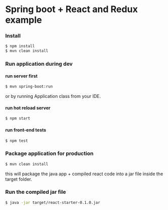 # Spring boot + React and Redux example 

### Install

```sh
$ npm install
$ mvn clean install
```

### Run application during dev

#### run server first
```sh
$ mvn spring-boot:run
```

or by running Application class from your IDE.

#### run hot reload server
```sh
$ npm start
```

#### run front-end tests
```sh
$ npm test
```

### Package application for production

```sh
$ mvn clean install
```

this will package the java app + compiled react code into a jar file inside the target folder.

### Run the compiled jar file
```sh
$ java -jar target/react-starter-0.1.0.jar
```
